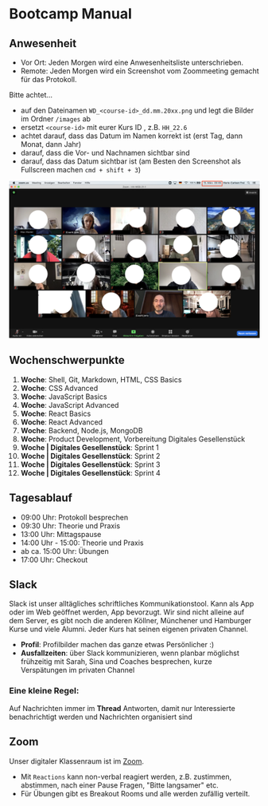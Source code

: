 # Bootcamp Manual

## Anwesenheit

- Vor Ort: Jeden Morgen wird eine Anwesenheitsliste unterschrieben.
- Remote: Jeden Morgen wird ein Screenshot vom Zoommeeting gemacht für das Protokoll.

Bitte achtet...

- auf den Dateinamen `WD_<course-id>_dd.mm.20xx.png` und legt die Bilder im Ordner `/images` ab
- ersetzt `<course-id>` mit eurer Kurs ID , z.B. `HH_22.6`
- achtet darauf, dass das Datum im Namen korrekt ist (erst Tag, dann Monat, dann Jahr)
- darauf, dass die Vor- und Nachnamen sichtbar sind
- darauf, dass das Datum sichtbar ist (am Besten den Screenshot als Fullscreen machen `cmd + shift + 3`)

![2021/01/11](images/../../images/WD_HH-22.1_dd-mm-20xx.png)

## Wochenschwerpunkte

1. **Woche**: Shell, Git, Markdown, HTML, CSS Basics
1. **Woche**: CSS Advanced
1. **Woche**: JavaScript Basics
1. **Woche**: JavaScript Advanced
1. **Woche**: React Basics
1. **Woche**: React Advanced
1. **Woche**: Backend, Node.js, MongoDB
1. **Woche**: Product Development, Vorbereitung Digitales Gesellenstück
1. **Woche | Digitales Gesellenstück**: Sprint 1
1. **Woche | Digitales Gesellenstück**: Sprint 2
1. **Woche | Digitales Gesellenstück**: Sprint 3
1. **Woche | Digitales Gesellenstück**: Sprint 4

## Tagesablauf

- 09:00 Uhr: Protokoll besprechen
- 09:30 Uhr: Theorie und Praxis
- 13:00 Uhr: Mittagspause
- 14:00 Uhr - 15:00: Theorie und Praxis
- ab ca. 15:00 Uhr: Übungen
- 17:00 Uhr: Checkout

## Slack

Slack ist unser alltägliches schriftliches Kommunikationstool. Kann als App oder im Web geöffnet werden, App bevorzugt. Wir sind nicht alleine auf dem Server, es gibt noch die anderen Köllner, Münchener und Hamburger Kurse und viele Alumni. Jeder Kurs hat seinen eigenen privaten Channel.

- **Profil**: Profilbilder machen das ganze etwas Persönlicher :)
- **Ausfallzeiten**: über Slack kommunizieren, wenn planbar möglichst frühzeitig mit Sarah, Sina und Coaches besprechen, kurze Verspätungen im privaten Channel

### Eine kleine Regel:

Auf Nachrichten immer im **Thread** Antworten, damit nur Interessierte benachrichtigt werden und Nachrichten organisiert sind

## Zoom

Unser digitaler Klassenraum ist im [Zoom](https://learn.neuefische.de).

- Mit `Reactions` kann non-verbal reagiert werden, z.B. zustimmen, abstimmen, nach einer Pause Fragen, "Bitte langsamer" etc.
- Für Übungen gibt es Breakout Rooms und alle werden zufällig verteilt.
